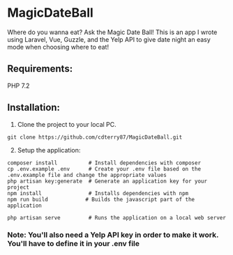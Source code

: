 # MagicDateBall
Where do you wanna eat? Ask the Magic Date Ball!
This is an app I wrote using Laravel, Vue, Guzzle, and the Yelp API to give date night an easy mode when choosing where to eat!

## Requirements:
PHP 7.2

## Installation:
1. Clone the project to your local PC.
```
git clone https://github.com/cdterry87/MagicDateBall.git
```

2. Setup the application:
```
composer install          # Install dependencies with composer
cp .env.example .env      # Create your .env file based on the .env.example file and change the appropriate values
php artisan key:generate  # Generate an application key for your project
npm install               # Installs dependencies with npm
npm run build            # Builds the javascript part of the application

php artisan serve         # Runs the application on a local web server
```

### Note: You'll also need a Yelp API key in order to make it work.  You'll have to define it in your .env file
